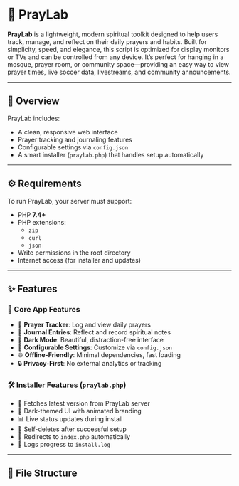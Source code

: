 # 🙏 PrayLab

**PrayLab** is a lightweight, modern spiritual toolkit designed to help users track, manage, and reflect on their daily prayers and habits. Built for simplicity, speed, and elegance, this script is optimized for display monitors or TVs and can be controlled from any device. It’s perfect for hanging in a mosque, prayer room, or community space—providing an easy way to view prayer times, live soccer data, livestreams, and community announcements.

---

## 📌 Overview

PrayLab includes:

- A clean, responsive web interface
- Prayer tracking and journaling features
- Configurable settings via `config.json`
- A smart installer (`praylab.php`) that handles setup automatically

---

## ⚙️ Requirements

To run PrayLab, your server must support:

- PHP **7.4+**
- PHP extensions:
  - `zip`
  - `curl`
  - `json`
- Write permissions in the root directory
- Internet access (for installer and updates)

---

## ✨ Features

### 🧠 Core App Features

- 📆 **Prayer Tracker**: Log and view daily prayers
- 📝 **Journal Entries**: Reflect and record spiritual notes
- 🌙 **Dark Mode**: Beautiful, distraction-free interface
- 🔧 **Configurable Settings**: Customize via `config.json`
- 🌐 **Offline-Friendly**: Minimal dependencies, fast loading
- 🔒 **Privacy-First**: No external analytics or tracking

### 🛠️ Installer Features (`praylab.php`)

- 📡 Fetches latest version from PrayLab server
- 🎨 Dark-themed UI with animated branding
- 📊 Live status updates during install
- 🧹 Self-deletes after successful setup
- 🔁 Redirects to `index.php` automatically
- 🧾 Logs progress to `install.log`

---

## 📁 File Structure

